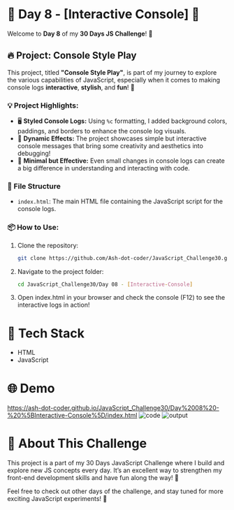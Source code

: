 # 🎨 Day 8 - [Interactive Console] 🚀

Welcome to **Day 8** of my **30 Days JS Challenge**! 🎉

## 🔥 Project: Console Style Play

This project, titled **"Console Style Play"**, is part of my journey to explore the various capabilities of JavaScript, especially when it comes to making console logs **interactive**, **stylish**, and **fun**! 🌟

### 💡 Project Highlights:
- 🖥️ **Styled Console Logs:** Using `%c` formatting, I added background colors, paddings, and borders to enhance the console log visuals.
- 🎨 **Dynamic Effects:** The project showcases simple but interactive console messages that bring some creativity and aesthetics into debugging!
- 🚀 **Minimal but Effective:** Even small changes in console logs can create a big difference in understanding and interacting with code.

### 📂 File Structure
- `index.html`: The main HTML file containing the JavaScript script for the console logs.

### 📦 How to Use:
1. Clone the repository:
   ```bash
   git clone https://github.com/Ash-dot-coder/JavaScript_Challenge30.git
    ```

2. Navigate to the project folder:
    ```bash
    cd JavaScript_Challenge30/Day 08 - [Interactive-Console]
    ```

3. Open index.html in your browser and check the console (F12) to see the interactive logs in action!


# 🚀 Tech Stack
- HTML
- JavaScript

# 🌐 Demo
https://ash-dot-coder.github.io/JavaScript_Challenge30/Day%2008%20-%20%5BInteractive-Console%5D/index.html
![code](Assets/code.png)
![output](Assets/Output.png)

# 📌 About This Challenge
This project is a part of my 30 Days JavaScript Challenge where I build and explore new JS concepts every day. It’s an excellent way to strengthen my front-end development skills and have fun along the way! 🎯

Feel free to check out other days of the challenge, and stay tuned for more exciting JavaScript experiments! 🚀

